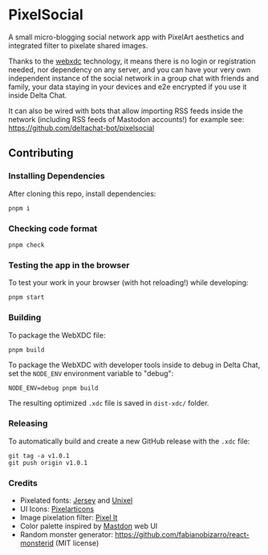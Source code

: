 # PixelSocial

A small micro-blogging social network app with PixelArt aesthetics
and integrated filter to pixelate shared images.

Thanks to the [webxdc](https://webxdc.org) technology, it means
there is no login or registration needed, nor dependency on any
server, and you can have your very own independent instance of the
social network in a group chat with friends and family, your data
staying in your devices and e2e encrypted if you use it inside
Delta Chat.

It can also be wired with bots that allow importing RSS feeds
inside the network (including RSS feeds of Mastodon accounts!)
for example see: https://github.com/deltachat-bot/pixelsocial

## Contributing

### Installing Dependencies

After cloning this repo, install dependencies:

```
pnpm i
```

### Checking code format

```
pnpm check
```

### Testing the app in the browser

To test your work in your browser (with hot reloading!) while developing:

```
pnpm start
```

### Building

To package the WebXDC file:

```
pnpm build
```

To package the WebXDC with developer tools inside to debug in Delta Chat, set the `NODE_ENV`
environment variable to "debug":

```
NODE_ENV=debug pnpm build
```

The resulting optimized `.xdc` file is saved in `dist-xdc/` folder.

### Releasing

To automatically build and create a new GitHub release with the `.xdc` file:

```
git tag -a v1.0.1
git push origin v1.0.1
```

### Credits

- Pixelated fonts: [Jersey](https://fontsource.org/fonts/jersey-10) and [Unixel](https://github.com/MDarvishi5124/Unixel)
- UI Icons: [Pixelarticons](https://github.com/halfmage/pixelarticons)
- Image pixelation filter: [Pixel It](https://github.com/giventofly/pixelit)
- Color palette inspired by [Mastdon](https://github.com/mastodon/mastodon) web UI
- Random monster generator: https://github.com/fabianobizarro/react-monsterid (MIT license)
